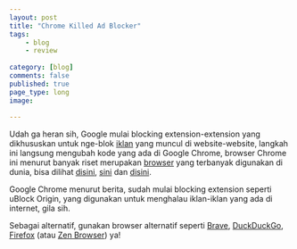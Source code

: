 ```yaml
---
layout: post
title: "Chrome Killed Ad Blocker"
tags: 
    - blog
    - review
        
category: [blog]
comments: false
published: true
page_type: long
image:
    
---
```



Udah ga heran sih, Google mulai blocking extension-extension yang dikhususkan untuk nge-blok [iklan](/2023/11/user-profile-finger-printing) yang muncul di website-website, langkah ini langsung mengubah kode yang ada di Google Chrome, browser Chrome ini menurut banyak riset merupakan [browser](/2023/10/benchmark-browser) yang terbanyak digunakan di dunia, bisa dilihat [disini](https://radar.cloudflare.com/reports/browser-market-share-2024-q1), [sini](https://www.statista.com/statistics/268254/market-share-of-internet-browsers-worldwide-since-2009/) dan [disini](https://gs.statcounter.com/browser-market-share/).

Google Chrome menurut berita, sudah mulai blocking extension seperti uBlock Origin, yang digunakan untuk menghalau iklan-iklan yang ada di internet, gila sih.

Sebagai alternatif, gunakan browser alternatif seperti [Brave](https://brave.com/), [DuckDuckGo](/2022/10/duckduckgo-browser-a-privacy-focused-browser), [Firefox](https://www.mozilla.org/en-US/firefox/new/?redirect_source=firefox-com) (atau [Zen Browser](https://zen-browser.app/)) ya!